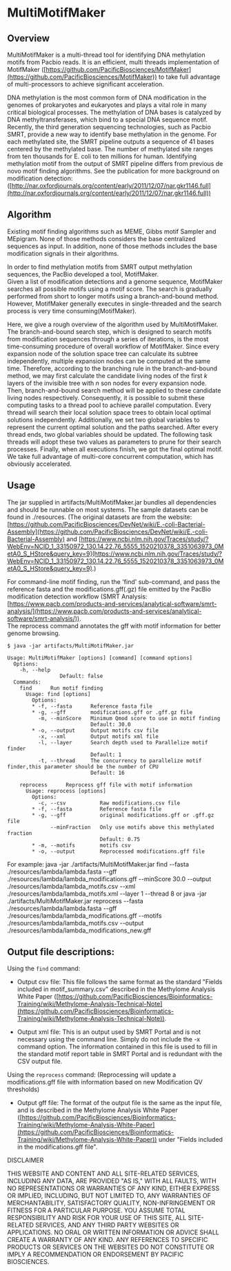 MultiMotifMaker
=========

Overview
--------
MultiMotifMaker is a multi-thread tool for identifying DNA methylation motifs from 
Pacbio reads. It is an efficient, multi threads implementation of MotifMaker 
([https://github.com/PacificBiosciences/MotifMaker](https://github.com/PacificBiosciences/MotifMaker)) to take full advantage of 
multi-processors to achieve significant acceleration. 

DNA methylation is the most common form of DNA modification in the genomes of 
prokaryotes and eukaryotes and plays a vital role in many critical biological processes.
The methylation of DNA bases is catalyzed by DNA methyltransferases, which bind to a special DNA sequence motif.
Recently, the third generation sequencing technologies, such as Pacbio SMRT, 
provide a new way to identify base methylation in the genome. For each methylated site, 
the SMRT pipeline outputs a sequence of 41 bases centered by the methylated base. 
The number of methylated site ranges from ten thousands for E. coli to ten millions for human.
Identifying methylation motif from the output of SMRT pipeline differs from previous de novo motif finding algorithms.
See the publication for more background on modification detection: ([http://nar.oxfordjournals.org/content/early/2011/12/07/nar.gkr1146.full](http://nar.oxfordjournals.org/content/early/2011/12/07/nar.gkr1146.full))

Algorithm
---------
Existing motif finding algorithms such as MEME, Gibbs motif Sampler and MEpigram. 
None of those methods considers the base centralized sequences as input. 
In addition, none of those methods includes the base modification signals in their algorithms. 

In order to find methylation motifs from SMRT output methylation sequences, 
the PacBio developed a tool, MotifMaker.  
Given a list of modification detections and a genome sequence, MotifMaker searches 
all possible motifs using a motif score. The search is gradually performed from short 
to longer motifs using a branch-and-bound method. However, MotifMaker generally executes 
in single-threaded and the search process is very time consuming(MotifMaker).

Here, we give a rough overview of the algorithm used by MultiMotifMaker.
The branch-and-bound search step, which is designed to search motifs from 
modification sequences through a series of iterations, is the most time-consuming procedure of 
overall workflow of MotifMaker. Since every expansion node of the solution space tree 
can calculate its subtree independently, multiple expansion nodes can be computed at the same time. 
Therefore, according to the branching rule in the branch-and-bound method, we may first calculate the candidate living nodes 
of the first *k* layers of the invisible tree with *n* son nodes for every expansion node. 
Then, branch-and-bound search method will be applied to these candidate living nodes respectively. 
Consequently, it is possible to submit these computing tasks to a thread pool to achieve parallel computation. 
Every thread will search their local solution space trees to obtain local optimal solutions independently. 
Additionally, we set two global variables to represent the current optimal solution and the paths searched. 
After every thread ends, two global variables should be updated. The following task threads 
will adopt these two values as parameters to prune for their search processes. Finally, 
when all executions finish, we got the final optimal motif. We take full advantage of multi-core
concurrent computation, which has obviously accelerated.


Usage
----

The jar supplied in artifacts/MultiMotifMaker.jar bundles all
dependencies and should be runnable on most systems. The sample datasets can be found in ./resources.
(The original datasets are from the website: [https://github.com/PacificBiosciences/DevNet/wiki/E.-coli-Bacterial-Assembly](https://github.com/PacificBiosciences/DevNet/wiki/E.-coli-Bacterial-Assembly) and [https://www.ncbi.nlm.nih.gov/Traces/study/?WebEnv=NCID_1_33150972_130.14.22.76_5555_1520210378_3351063973_0MetA0_S_HStore&query_key=9](https://www.ncbi.nlm.nih.gov/Traces/study/?WebEnv=NCID_1_33150972_130.14.22.76_5555_1520210378_3351063973_0MetA0_S_HStore&query_key=9).)

For command-line motif finding, run the 'find' sub-command, and pass
the reference fasta and the modifications.gff(.gz) file emitted by the
PacBio modification detection workflow (SMRT Analysis: [https://www.pacb.com/products-and-services/analytical-software/smrt-analysis/](https://www.pacb.com/products-and-services/analytical-software/smrt-analysis/)).   
The reprocess command annotates the gff with motif information for better genome browsing.

```
$ java -jar artifacts/MultiMotifMaker.jar

Usage: MultiMotifMaker [options] [command] [command options]
  Options:
    -h, --help
                 Default: false
  Commands:
    find      Run motif finding
      Usage: find [options]
        Options:
        * -f, --fasta      Reference fasta file
        * -g, --gff        modifications.gff or .gff.gz file
          -m, --minScore   Minimum Qmod score to use in motif finding
                           Default: 30.0
        * -o, --output     Output motifs csv file
          -x, --xml        Output motifs xml file
          -l, --layer      Search depth used to Parallelize motif finder
                           Default: 1
          -t, --thread     The concurrency to parallelize motif finder,this parameter should be the number of CPU
                           Default: 16

    reprocess      Reprocess gff file with motif information
      Usage: reprocess [options]
        Options:
          -c, --csv           Raw modifications.csv file
        * -f, --fasta         Reference fasta file
        * -g, --gff           original modifications.gff or .gff.gz file
              --minFraction   Only use motifs above this methylated fraction
                              Default: 0.75
        * -m, --motifs        motifs csv
        * -o, --output        Reprocessed modifications.gff file
```
  For example: java -jar ./artifacts/MultiMotifMaker.jar find --fasta ./resources/lambda/lambda.fasta --gff ./resources/lambda/lambda_modifications.gff
  --minScore 30.0 --output ./resources/lambda/lambda_motifs.csv --xml ./resources/lambda/lambda_motifs.xml --layer 1 --thread 8
  or java -jar ./artifacts/MultiMotifMaker.jar reprocess --fasta ./resources/lambda/lambda.fasta --gff ./resources/lambda/lambda_modifications.gff --motifs ./resources/lambda/lambda_motifs.csv --output ./resources/lambda/lambda_modifications_new.gff

Output file descriptions:
-------------------------

Using the ``find`` command:

- Output csv file: This file follows the same format as the standard
  "Fields included in motif_summary.csv" described in the Methylome
  Analysis White Paper
  ([https://github.com/PacificBiosciences/Bioinformatics-Training/wiki/Methylome-Analysis-Technical-Note](https://github.com/PacificBiosciences/Bioinformatics-Training/wiki/Methylome-Analysis-Technical-Note)).

- Output xml file: This is an output used by SMRT Portal and is not
  necessary using the command line. Simply do not include the -x
  command option. The information contained in this file is used to
  fill in the standard motif report table in SMRT Portal and is
  redundant with the CSV output file.

Using the ``reprocess`` command:
(Reprocessing will update a modifications.gff file with information based on new Modification QV thresholds)

- Output gff file: The format of the output file is the same as the
  input file, and is described in the Methylome Analysis White Paper
  ([https://github.com/PacificBiosciences/Bioinformatics-Training/wiki/Methylome-Analysis-White-Paper](https://github.com/PacificBiosciences/Bioinformatics-Training/wiki/Methylome-Analysis-White-Paper))
  under "Fields included in the modifications.gff file".

DISCLAIMER

THIS WEBSITE AND CONTENT AND ALL SITE-RELATED SERVICES, INCLUDING ANY DATA, ARE PROVIDED "AS IS," WITH ALL FAULTS, WITH NO REPRESENTATIONS OR WARRANTIES OF ANY KIND, EITHER EXPRESS OR IMPLIED, INCLUDING, BUT NOT LIMITED TO, ANY WARRANTIES OF MERCHANTABILITY, SATISFACTORY QUALITY, NON-INFRINGEMENT OR FITNESS FOR A PARTICULAR PURPOSE. YOU ASSUME TOTAL RESPONSIBILITY AND RISK FOR YOUR USE OF THIS SITE, ALL SITE-RELATED SERVICES, AND ANY THIRD PARTY WEBSITES OR APPLICATIONS. NO ORAL OR WRITTEN INFORMATION OR ADVICE SHALL CREATE A WARRANTY OF ANY KIND. ANY REFERENCES TO SPECIFIC PRODUCTS OR SERVICES ON THE WEBSITES DO NOT CONSTITUTE OR IMPLY A RECOMMENDATION OR ENDORSEMENT BY PACIFIC BIOSCIENCES.
